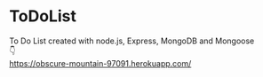 # ToDoList
To Do List created with node.js, Express, MongoDB and Mongoose
<br>👇<br>
https://obscure-mountain-97091.herokuapp.com/
